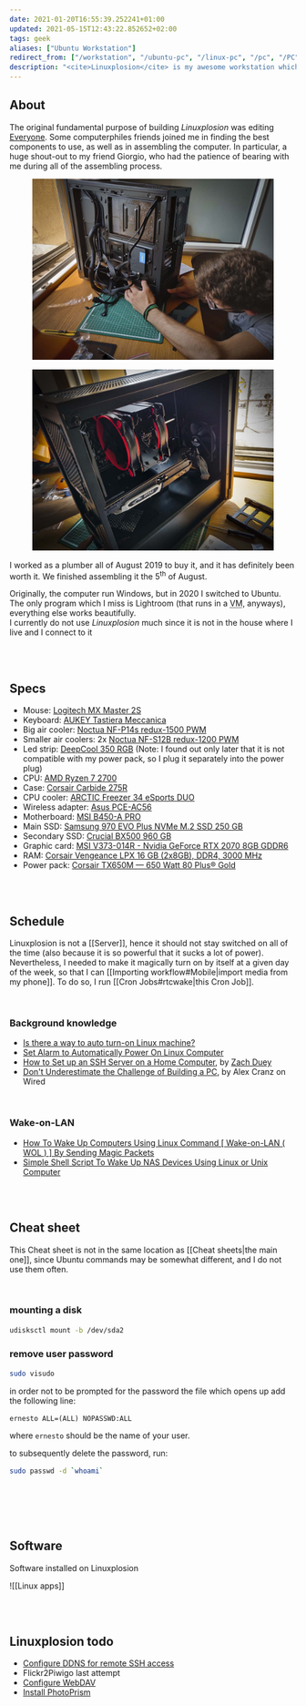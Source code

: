 ```yaml
---
date: 2021-01-20T16:55:39.252241+01:00
updated: 2021-05-15T12:43:22.852652+02:00
tags: geek
aliases: ["Ubuntu Workstation"]
redirect_from: ["/workstation", "/ubuntu-pc", "/linux-pc", "/pc", "/PC", "/computer-fisso"]
description: "<cite>Linuxplosion</cite> is my awesome workstation which I assembled in 2019 to edit [Everyone](/everyone). I now use for my most heavy computing tasks, such as video editing or image processing"
---
```

## About

The original fundamental purpose of building <cite>Linuxplosion</cite> was editing [Everyone](/everyone "Everyone"). Some computerphiles friends joined me in finding the best components to use, as well as in assembling the computer. In particular, a huge shout-out to my friend Giorgio, who had the patience of bearing with me during all of the assembling process.

<figure>
	<img src="/images/2019-08-05-linuxplosion-1.jpg" alt="Giorgio inserting a component of the PC into the case" title="Giorgio inserting a component of the PC into the case">
</figure>

<figure>
	<img src="/images/2019-08-05-linuxplosion-2.jpg" alt="The CPU cooler and the graphic card in evidence on the left side of the case" title="The CPU cooler and the graphic card in evidence on the left side of the case">
</figure>

I worked as a plumber all of August 2019 to buy it, and it has definitely been worth it. We finished assembling it the 5<sup>th</sup> of August.

Originally, the computer run Windows, but in 2020 I switched to Ubuntu. The only program which I miss is Lightroom (that runs in a <abbr title="Virtual Machine">VM</abbr>, anyways), everything else works beautifully.\
I currently do not use *Linuxplosion* much since it is not in the house where I live and I connect to it 

<br>
<br>

## Specs

- Mouse: [Logitech MX Master 2S](https://www.amazon.it/gp/product/B071KZS3MF/ref=ppx_yo_dt_b_asin_title_o08_s00?ie=UTF8&psc=1)
- Keyboard: [AUKEY Tastiera Meccanica](https://www.amazon.it/gp/product/B0727RJ732/ref=ppx_yo_dt_b_asin_title_o09_s00?ie=UTF8&psc=1)
- Big air cooler: [Noctua NF-P14s redux-1500 PWM](https://noctua.at/en/nf-p14s-redux-1500-pwm "Noctua NF-P14s redux-1500 PWM")
- Smaller air coolers: 2x [Noctua NF-S12B redux-1200 PWM](https://noctua.at/en/nf-s12b-redux-1200-pwm "Noctua NF-S12B redux-1200 PWM")
- Led strip: [DeepCool 350 RGB](https://www.deepcool.com/product/dcoolingaccessory/2016-03/12_4814.shtml "DeepCool 350 RGB") (Note: I found out only later that it is not compatible with my power pack, so I plug it separately into the power plug)
- CPU: [AMD Ryzen 7 2700](https://www.amd.com/en/products/cpu/amd-ryzen-7-2700 "AMD Ryzen 7 2700")
- Case: [Corsair Carbide 275R](https://www.corsair.com/us/en/carbide-275r-case "Corsair Carbide 275R")
- CPU cooler: [ARCTIC Freezer 34 eSports DUO](https://www.arctic.de/en/Freezer-34-eSports-DUO/ACFRE00060A "ARCTIC Freezer 34 eSports DUO")
- Wireless adapter: [Asus PCE-AC56](https://www.asus.com/Networking-IoT-Servers/Adapters/All-series/PCEAC56/ "Asus PCE-AC56")
- Motherboard: [MSI B450-A PRO](https://www.msi.com/Motherboard/B450-A-PRO.html "MSI B450-A PRO")
- Main SSD: [Samsung 970 EVO Plus NVMe M.2 SSD 250 GB](https://www.samsung.com/it/memory-storage/nvme-ssd/970-evo-plus-nvme-m-2-ssd-250gb-mz-v7s250bw/ "Samsung 970 EVO Plus NVMe M.2 SSD 250 GB")
- Secondary SSD: [Crucial BX500 960 GB](https://www.crucial.com/products/ssd/bx500-ssd "Crucial BX500 SSD")
- Graphic card: [MSI V373-014R - Nvidia GeForce RTX 2070 8GB GDDR6](https://it.msi.com/Graphics-Card/GeForce-RTX-2070-ARMOR-8G/Overview "MSI V373-014R")
- RAM: [Corsair Vengeance LPX 16 GB (2x8GB), DDR4, 3000 MHz](https://www.corsair.com/us/en/Categories/Products/Memory/VENGEANCE-LPX/p/CMK16GX4M2B3000C15 "Corsair Vengeance LPX")
- Power pack: [Corsair TX650M — 650 Watt 80 Plus® Gold](https://www.corsair.com/us/en/Categories/Products/Power-Supply-Units/txm-series-2017-config/p/CP-9020132-NA "Corsair TX650M — 650 Watt 80 Plus® Gold")

<br>
<br>

## Schedule

Linuxplosion is not a [[Server]], hence it should not stay switched on all of the time (also because it is so powerful that it sucks a lot of power). Nevertheless, I needed to make it magically turn on by itself at a given day of the week, so that I can [[Importing workflow#Mobile|import media from my phone]]. To do so, I run [[Cron Jobs#rtcwake|this Cron Job]].

<br>

### Background knowledge
- [Is there a way to auto turn-on Linux machine?](https://unix.stackexchange.com/questions/185475/is-there-a-way-to-auto-turn-on-linux-machine "Is there a way to auto turn-on Linux machine?")
- [Set Alarm to Automatically Power On Linux Computer](https://www.maketecheasier.com/alarm-automatically-power-on-linux/ "Set Alarm to Automatically Power On Linux Computer")
- [How to Set up an SSH Server on a Home Computer](https://zduey.github.io/tutorials/ssh-server-on-home-computer/ "How to Set up an SSH Server on a Home Computer"), by [Zach Duey](https://zduey.github.io "Zach Duey’s personal website")
- [Don't Underestimate the Challenge of Building a PC](https://via.hypothes.is/https://www.wired.com/story/dont-underestimate-the-challenge-of-building-a-pc/ "Don't Underestimate the Challenge of Building a PC"), by Alex Cranz on Wired

<br>

### Wake-on-LAN

- [How To Wake Up Computers Using Linux Command \[ Wake-on-LAN ( WOL ) \] By Sending Magic Packets](https://www.cyberciti.biz/tips/linux-send-wake-on-lan-wol-magic-packets.html "How To Wake Up Computers Using Linux Command \[ Wake-on-LAN ( WOL ) \] By Sending Magic Packets")
- [Simple Shell Script To Wake Up NAS Devices Using Linux or Unix Computer](https://bash.cyberciti.biz/misc-shell/simple-shell-script-to-wake-up-nas-devices-computers/ "Simple Shell Script To Wake Up NAS Devices Using Linux or Unix Computer")

<br>
<br>

## Cheat sheet

This Cheat sheet is not in the same location as [[Cheat sheets|the main one]], since Ubuntu commands may be somewhat different, and I do not use them often.

<br>

### mounting a disk

```sh
udisksctl mount -b /dev/sda2
```

### remove user password

```sh
sudo visudo
```

in order not to be prompted for the password the file which opens up add the following line:
```
ernesto ALL=(ALL) NOPASSWD:ALL
```

where `ernesto` should be the name of your user.

to subsequently delete the password, run:
```sh
sudo passwd -d `whoami`
```

<br>
<br>

<br>
<br>

## Software

Software installed on Linuxplosion

![[Linux apps]]

<br>
<br>

## Linuxplosion todo

- [Configure DDNS for remote SSH access](https://dev.to/juliaria08/comment/1efl6 'DDNS config')
- Flickr2Piwigo last attempt
- [Configure WebDAV](https://www.digitalocean.com/community/tutorials/how-to-configure-webdav-access-with-apache-on-ubuntu-18-04 "How To Configure WebDAV Access with Apache on Ubuntu 18.04")
- [Install PhotoPrism](https://github.com/photoprism/photoprism/discussions/1160 "Build PhotoPrism locally")

[DEV]: https://dev.to "DEV"
